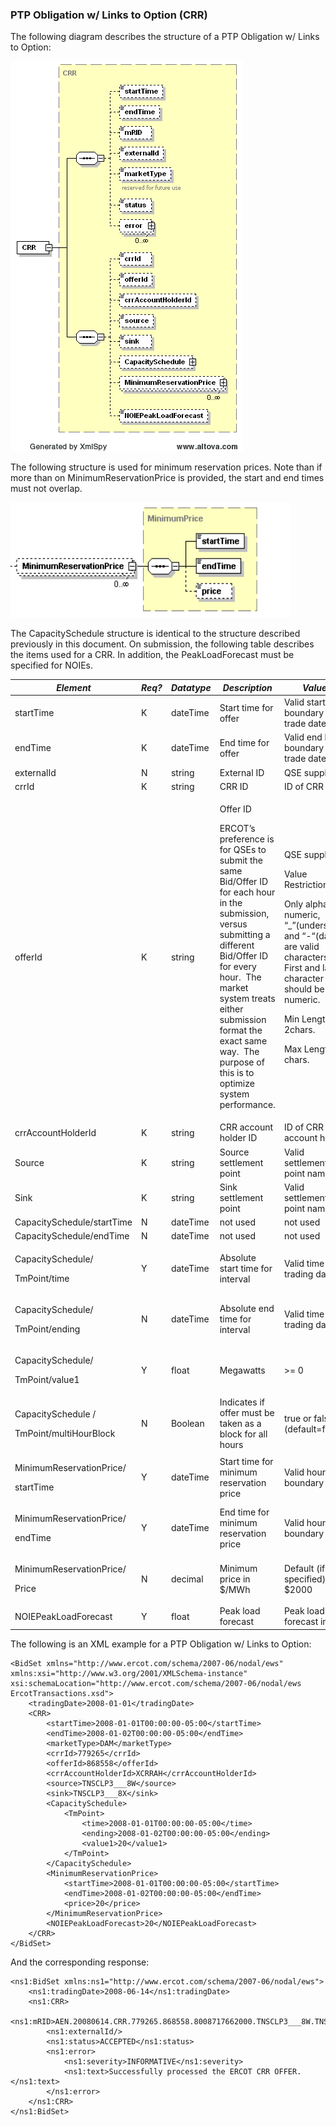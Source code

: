 ### PTP Obligation w/ Links to Option (CRR)

The following diagram describes the structure of a PTP Obligation w/
Links to Option:

![PTP Obligation with Links to Option (CRR) Structure](../Images/CRR_PTPObligation_Structure.png)

The following structure is used for minimum reservation prices. Note
than if more than on MinimumReservationPrice is provided, the start
and end times must not overlap.

![MinimumReservationPrice Structure](../Images/MinimumReservationPrice_Structure.png)

The CapacitySchedule structure is identical to the structure described
previously in this document. On submission, the following table
describes the items used for a CRR. In addition, the PeakLoadForecast
must be specified for NOIEs.

<table>
<colgroup>
<col style="width: 22%" />
<col style="width: 6%" />
<col style="width: 13%" />
<col style="width: 34%" />
<col style="width: 22%" />
</colgroup>
<thead>
<tr class="header">
<th><em>Element</em></th>
<th><em>Req?</em></th>
<th><em>Datatype</em></th>
<th><em>Description</em></th>
<th><em>Values</em></th>
</tr>
</thead>
<tbody>
<tr class="odd">
<td>startTime</td>
<td>K</td>
<td>dateTime</td>
<td>Start time for offer</td>
<td>Valid start hour boundary for trade date</td>
</tr>
<tr class="even">
<td>endTime</td>
<td>K</td>
<td>dateTime</td>
<td>End time for offer</td>
<td>Valid end hour boundary for trade date</td>
</tr>
<tr class="odd">
<td>externalId</td>
<td>N</td>
<td>string</td>
<td>External ID</td>
<td>QSE supplied</td>
</tr>
<tr class="even">
<td>crrId</td>
<td>K</td>
<td>string</td>
<td>CRR ID</td>
<td>ID of CRR</td>
</tr>
<tr class="odd">
<td>offerId</td>
<td>K</td>
<td>string</td>
<td><p>Offer ID</p>
<p>ERCOT’s preference is for QSEs to submit the same Bid/Offer ID for
each hour in the submission, versus submitting a different Bid/Offer ID
for every hour.  The market system treats either submission format the
exact same way.  The purpose of this is to optimize system
performance.</p></td>
<td><p>QSE supplied</p>
<p>Value Restrictions:</p>
<p>Only alpha numeric, “_”(underscore) and “-“(dash) are valid
characters. First and last character should be alpha numeric.</p>
<p>Min Length: 2chars.</p>
<p>Max Length: 12 chars.</p></td>
</tr>
<tr class="even">
<td>crrAccountHolderId</td>
<td>K</td>
<td>string</td>
<td>CRR account holder ID</td>
<td>ID of CRR account holder</td>
</tr>
<tr class="odd">
<td>Source</td>
<td>K</td>
<td>string</td>
<td>Source settlement point</td>
<td>Valid settlement point name</td>
</tr>
<tr class="even">
<td>Sink</td>
<td>K</td>
<td>string</td>
<td>Sink settlement point</td>
<td>Valid settlement point name</td>
</tr>
<tr class="odd">
<td>CapacitySchedule/startTime</td>
<td>N</td>
<td>dateTime</td>
<td>not used</td>
<td>not used</td>
</tr>
<tr class="even">
<td>CapacitySchedule/endTime</td>
<td>N</td>
<td>dateTime</td>
<td>not used</td>
<td>not used</td>
</tr>
<tr class="odd">
<td><p>CapacitySchedule/</p>
<p>TmPoint/time</p></td>
<td>Y</td>
<td>dateTime</td>
<td>Absolute start time for interval</td>
<td>Valid time in the trading date</td>
</tr>
<tr class="even">
<td><p>CapacitySchedule/</p>
<p>TmPoint/ending</p></td>
<td>N</td>
<td>dateTime</td>
<td>Absolute end time for interval</td>
<td>Valid time in the trading date</td>
</tr>
<tr class="odd">
<td><p>CapacitySchedule/</p>
<p>TmPoint/value1</p></td>
<td>Y</td>
<td>float</td>
<td>Megawatts</td>
<td>&gt;= 0</td>
</tr>
<tr class="even">
<td><p>CapacitySchedule /</p>
<p>TmPoint/multiHourBlock</p></td>
<td>N</td>
<td>Boolean</td>
<td>Indicates if offer must be taken as a block for all hours</td>
<td>true or false (default=false)</td>
</tr>
<tr class="odd">
<td><p>MinimumReservationPrice/</p>
<p>startTime</p></td>
<td>Y</td>
<td>dateTime</td>
<td>Start time for minimum reservation price</td>
<td>Valid hour boundary</td>
</tr>
<tr class="even">
<td><p>MinimumReservationPrice/</p>
<p>endTime</p></td>
<td>Y</td>
<td>dateTime</td>
<td>End time for minimum reservation price</td>
<td>Valid hour boundary</td>
</tr>
<tr class="odd">
<td><p>MinimumReservationPrice/</p>
<p>Price</p></td>
<td>N</td>
<td>decimal</td>
<td>Minimum price in $/MWh</td>
<td>Default (if not specified) is $2000</td>
</tr>
<tr class="even">
<td>NOIEPeakLoadForecast</td>
<td>Y</td>
<td>float</td>
<td>Peak load forecast</td>
<td>Peak load forecast in MW</td>
</tr>
</tbody>
</table>


The following is an XML example for a PTP Obligation w/ Links to
Option:

~~~
<BidSet xmlns="http://www.ercot.com/schema/2007-06/nodal/ews" xmlns:xsi="http://www.w3.org/2001/XMLSchema-instance" xsi:schemaLocation="http://www.ercot.com/schema/2007-06/nodal/ews ErcotTransactions.xsd">
    <tradingDate>2008-01-01</tradingDate>
    <CRR>
        <startTime>2008-01-01T00:00:00-05:00</startTime>
        <endTime>2008-01-02T00:00:00-05:00</endTime>
        <marketType>DAM</marketType>
        <crrId>779265</crrId>
        <offerId>868558</offerId>
        <crrAccountHolderId>XCRRAH</crrAccountHolderId>
        <source>TNSCLP3___8W</source>
        <sink>TNSCLP3___8X</sink>
        <CapacitySchedule>
            <TmPoint>
                <time>2008-01-01T00:00:00-05:00</time>
                <ending>2008-01-02T00:00:00-05:00</ending>
                <value1>20</value1>
            </TmPoint>
        </CapacitySchedule>
        <MinimumReservationPrice>
            <startTime>2008-01-01T00:00:00-05:00</startTime>
            <endTime>2008-01-02T00:00:00-05:00</endTime>
            <price>20</price>
        </MinimumReservationPrice>
        <NOIEPeakLoadForecast>20</NOIEPeakLoadForecast>
    </CRR>
</BidSet>
~~~

And the corresponding response:

~~~
<ns1:BidSet xmlns:ns1="http://www.ercot.com/schema/2007-06/nodal/ews">
    <ns1:tradingDate>2008-06-14</ns1:tradingDate>
    <ns1:CRR>
        <ns1:mRID>AEN.20080614.CRR.779265.868558.8008717662000.TNSCLP3___8W.TNSCLP3___8X</ns1:mRID>
        <ns1:externalId/>
        <ns1:status>ACCEPTED</ns1:status>
        <ns1:error>
            <ns1:severity>INFORMATIVE</ns1:severity>
            <ns1:text>Successfully processed the ERCOT CRR OFFER.</ns1:text>
        </ns1:error>
    </ns1:CRR>
</ns1:BidSet>
~~~
